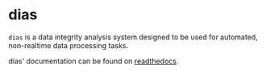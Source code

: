 # dias
`dias` is a data integrity analysis system designed to be used for automated, non-realtime data processing tasks.

dias' documentation can be found on [readthedocs](https://dias.readthedocs.io/).
